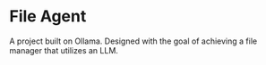 # File Agent

A project built on Ollama. Designed with the goal of achieving a file manager that utilizes an LLM.
